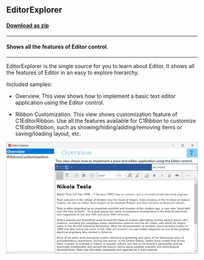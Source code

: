 ## EditorExplorer
#### [Download as zip](https://grapecity.github.io/DownGit/#/home?url=https://github.com/GrapeCity/ComponentOne-WinForms-Samples/tree/master/Core\Editor\CS\EditorExplorer)
____
#### Shows all the features of Editor control.
____
EditorExplorer is the single source for you to learn about Editor. 
It shows all the features of Editor in an easy to explore hierarchy.

Included samples:

* Overview.
  This view shows how to implement a basic text editor application using the Editor control.

* Ribbon Customization.
  This view shows customization feature of C1EditorRibbon. Use all the features available for C1Ribbon to customize C1EditorRibbon, such as showing/hiding/adding/removing items or saving/loading layout, etc.

![screenshot](screenshot.png)
